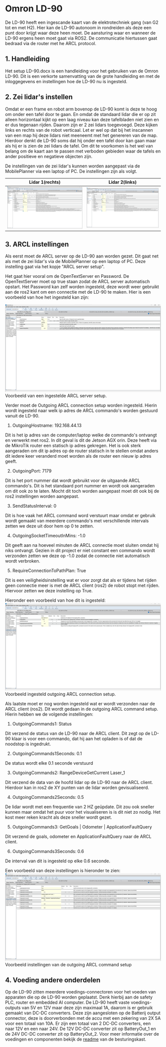 # Omron LD-90
De LD-90 heeft een ingescande kaart van de elektrotechniek gang (van G2 tot en met H2). Hier kan de LD-90 autonoom in rondreiden als deze een punt door krijgt waar deze heen moet. De aansturing waar en wanneer de LD-90 ergens heen moet gaat via ROS2. De communicatie hiertussen gaat bedraad via de router met he ARCL protocol.


## 1. Handleiding
Het setup LD-90.docx is een handleiding voor het gebruiken van de Omron LD-90. Dit is een verkorte samenvatting van de grote handleiding en met de inloggegevens en instellingen hoe de LD-90 nu is ingesteld.

## 2. Zei lidar's instellen
Omdat er een frame en robot arm bovenop de LD-90 komt is deze te hoog om onder een tafel door te gaan. En omdat de standaard lidar die er op zit alleen horizontaal kijkt op een laag niveau kan deze tafelbladen niet zien en er dus tegenaan rijden. Daarom zijn er 2 zei lidars toegevoegd. Deze kijken links en rechts van de robot verticaal. Let er wel op dat bij het inscannen van een map hij deze lidars niet meeneemt met het genereren van de map. Hierdoor denkt de LD-90 soms dat hij onder een tafel door kan gaan maar als hij er is zien de zei lidars de tafel. Om dit te voorkomen is het wel van belang om de kaart aan te passen met verboden gebieden waar de tafels en ander positieve en negatieve objecten zijn.

De instellingen van de zei lidar's kunnen worden aangepast via de MobilePlanner via een laptop of PC. De instellingen zijn als volgt.

Lidar 1(rechts)            |  Lidar 2(links)
:-------------------------:|:-------------------------:
![1](../images/laser_3-setup.png)  |  ![2](../images/laser_4-setup.png)


## 3. ARCL instellingen
Als eerst moet de ARCL server op de LD-90 aan worden gezet. Dit gaat net als met de zei lidar's via de MobilePlanner op een laptop of PC. Deze instelling gaat via het kopje "ARCL server setup".

Het gaat hier vooral om de OpenTextServer en Password. De OpenTextServer moet op true staan zodat de ARCL server automatisch opstart. Het Password kan zelf worden ingesteld, deze wordt weer gebruikt aan de ros2 kant om een connectie met de LD-90 te maken. Hier is een voorbeeld van hoe het ingesteld kan zijn:


![3](../images/ARCL-server-setup.png)
Voorbeeld van een ingestelde ARCL server setup.


Verder moet de Outgoing ARCL connection setup worden ingesteld. Hierin wordt ingesteld naar welk ip adres de ARCL commando's worden gestuurd vanuit de LD-90.



1. OutgoingHostname: 192.168.44.13

Dit is het ip adres van de computer/laptop welke de commando's ontvangt en verwerkt met ros2. In dit geval is dit de Jetson AGX orin. Deze heeft via de MikroTik router een statisch ip adres gekregen. Het is ook sterk aangeraden om dit ip adres op de router statisch in te stellen omdat anders dit iedere keer veranderd moet worden als de router een nieuw ip adres geeft.

2. OutgoingPort: 7179

Dit is het port nummer dat wordt gebruikt voor de uitgaande ARCL commando's. Dit is het standaard port nummer en wordt ook aangeraden om dit ook zo te laten. Mocht dit toch worden aangepast moet dit ook bij de ros2 instellingen worden aangepast.

3. SendStatusInterval: 0

Dit is hoe vaak het ARCL command word verstuurt maar omdat er gebruik wordt gemaakt van meerdere commando's met verschillende intervals zetten we deze uit door hem op 0 te zetten.

4. OutgoingSocketTimeoutInMins: -1.0

Dit geeft aan na hoeveel minuten de ARCL connectie moet sluiten omdat hij niks ontvangt. Gezien in dit project er niet constant een commando wordt verzonden zetten we deze op -1.0 zodat de connectie niet automatisch wordt verbroken.

5. RequireConnectionToPathPlan: True

Dit is een veiligheidsinstelling wat er voor zorgt dat als er tijdens het rijden geen connectie meer is met de ARCL client (ros2) de robot stopt met rijden. Hiervoor zetten we deze instelling op True.


Hieronder een voorbeeld van hoe dit is ingesteld:
![4](../images/outgoing-ARCL-connection.png)
Voorbeeld ingesteld outgoing ARCL connection setup.


Als laatste moet er nog worden ingesteld wat er wordt verzonden naar de ARCL client (ros2). Dit wordt gedaan in de outgoing ARCL command setup. Hierin hebben we de volgende instellingen:



1. OutgoingCommands1: Status

Dit verzend de status van de LD-90 naar de ARCL client. Dit zegt op de LD-90 klaar is voor een commando, dat hij aan het opladen is of dat de noodstop is ingedrukt.

2. OutgoingCommands1Seconds: 0.1

De status wordt elke 0.1 seconde verstuurd

3. OutgoingCommands2: RangeDeviceGetCurrent Laser_1

Dit verzend de data van de hoofd lidar op de LD-90 naar de ARCL client. Hierdoor kan in ros2 de XY punten van de lidar worden gevisualiseerd.

4. OutgoingCommands2Seconds: 0.5

De lidar wordt met een frequentie van 2 HZ geüpdate. Dit zou ook sneller kunnen maar omdat het puur voor het visualiseren is is dit niet zo nodig. Het kost meer reken kracht als deze sneller wordt gezet.

5. OutgoingCommands3: GetGoals | Odometer | ApplicationFaultQuery

Dit verzend de goals, odometer en ApplicationFaultQuery naar de ARCL client. 

6. OutgoingCommands3Seconds: 0.6

De interval van dit is ingesteld op elke 0.6 seconde.


Een voorbeeld van deze instellingen is hieronder te zien:
![4](../images/outgoing-ARCL-command.png)
Voorbeeld instellingen van de outgoing ARCL command setup


## 4. Voeding andere onderdelen
Op de LD-90 zitten meerdere voedings-connectoren voor het voeden van apparaten die op de LD-90 worden geplaatst. Denk hierbij aan de safety PLC, router en embedded AI computer. De LD-90 heeft vaste voedings-outputs van 5V en 12V maar deze zijn maximaal 1A, daarom is er gebruik gemaakt van DC-DC converters. Deze zijn aangesloten op de Batterij output connector, deze is doorverbonden met de accu met een zekering van 2X 5A voor een totaal van 10A. Er zijn een totaal van 2 DC-DC converters, een naar 12V en een naar 24V. De 12V DC-DC converter zit op BatteryOut_1 en de 24V DC-DC converter zit op BatteryOut_2. Voor meer informatie over de voedingen en componenten bekijk de [readme](https://github.com/stebenpe/MobileManipulator/tree/main/besturingskast) van de besturingskast.
